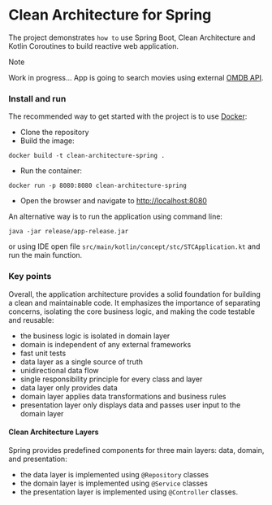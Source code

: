 # Clean Architecture for Spring
The project demonstrates `how to` use Spring Boot, Clean Architecture and Kotlin Coroutines to build reactive web application.

> [!NOTE]
> Work in progress...
> App is going to search movies using external [OMDB API](https://www.omdbapi.com).

### Install and run
The recommended way to get started with the project is to use [Docker](https://docs.docker.com/get-started/get-docker/):
* Clone the repository
* Build the image:
```shell
docker build -t clean-architecture-spring .
```
* Run the container:
```shell
docker run -p 8080:8080 clean-architecture-spring
```
* Open the browser and navigate to [http://localhost:8080](http://localhost:8080)

An alternative way is to run the application using command line:
```shell
java -jar release/app-release.jar
```
or using IDE open file `src/main/kotlin/concept/stc/STCApplication.kt` and run the main function.

### Key points
Overall, the application architecture provides a solid foundation for building a clean and maintainable code. It emphasizes the importance of separating concerns, isolating the core business logic, and making the code testable and reusable:
* the business logic is isolated in domain layer 
* domain is independent of any external frameworks
* fast unit tests
* data layer as a single source of truth
* unidirectional data flow
* single responsibility principle for every class and layer
* data layer only provides data
* domain layer applies data transformations and business rules
* presentation layer only displays data and passes user input to the domain layer

#### Clean Architecture Layers
Spring provides predefined components for three main layers: data, domain, and presentation: 
* the data layer is implemented using `@Repository` classes
* the domain layer is implemented using `@Service` classes 
* the presentation layer is implemented using `@Controller` classes.
